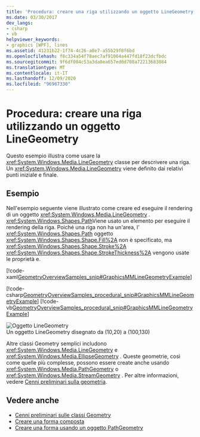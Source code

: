 ```yaml
---
title: 'Procedura: creare una riga utilizzando un oggetto LineGeometry'
ms.date: 03/30/2017
dev_langs:
- csharp
- vb
helpviewer_keywords:
- graphics [WPF], lines
ms.assetid: 41231b22-1f74-4c26-a8e7-a55b29f8f6bd
ms.openlocfilehash: f8c334a54f78aec7af91064a447fd18f23dcfbdc
ms.sourcegitcommit: 9f6df084c53a3da0ea657ed0d708a72213683084
ms.translationtype: MT
ms.contentlocale: it-IT
ms.lasthandoff: 12/09/2020
ms.locfileid: "96967330"
---
```

# <a name="how-to-create-a-line-using-a-linegeometry"></a>Procedura: creare una riga utilizzando un oggetto LineGeometry
Questo esempio illustra come usare la <xref:System.Windows.Media.LineGeometry> classe per descrivere una riga. Un <xref:System.Windows.Media.LineGeometry> viene definito dai relativi punti iniziale e finale.  
  
## <a name="example"></a>Esempio  
 Nell'esempio seguente viene illustrato come creare ed eseguire il rendering di un oggetto <xref:System.Windows.Media.LineGeometry> .  <xref:System.Windows.Shapes.Path>Viene usato un elemento per eseguire il rendering della riga.  Poiché una riga non ha un'area, l' <xref:System.Windows.Shapes.Path> oggetto <xref:System.Windows.Shapes.Shape.Fill%2A> non è specificato, ma <xref:System.Windows.Shapes.Shape.Stroke%2A> <xref:System.Windows.Shapes.Shape.StrokeThickness%2A> vengono usate le proprietà e.  
  
 [!code-xaml[GeometryOverviewSamples_snip#GraphicsMMLineGeometryExample](~/samples/snippets/csharp/VS_Snippets_Wpf/GeometryOverviewSamples_snip/CS/GeometryExamples.xaml#graphicsmmlinegeometryexample)]  
  
 [!code-csharp[GeometryOverviewSamples_procedural_snip#GraphicsMMLineGeometryExample](~/samples/snippets/csharp/VS_Snippets_Wpf/GeometryOverviewSamples_procedural_snip/CSharp/GeometryExamples.cs#graphicsmmlinegeometryexample)]
 [!code-vb[GeometryOverviewSamples_procedural_snip#GraphicsMMLineGeometryExample](~/samples/snippets/visualbasic/VS_Snippets_Wpf/GeometryOverviewSamples_procedural_snip/visualbasic/geometryexamples.vb#graphicsmmlinegeometryexample)]  
  
 ![Oggetto LineGeometry](./media/graphicsmm-line.gif "graphicsmm_line")  
Un oggetto LineGeometry disegnato da (10,20) a (100,130)  
  
 Altre classi Geometry semplici includono <xref:System.Windows.Media.LineGeometry> e <xref:System.Windows.Media.EllipseGeometry> . Queste geometrie, così come quelle più complesse, possono essere create anche usando <xref:System.Windows.Media.PathGeometry> o <xref:System.Windows.Media.StreamGeometry> . Per altre informazioni, vedere [Cenni preliminari sulla geometria](geometry-overview.md).  
  
## <a name="see-also"></a>Vedere anche

- [Cenni preliminari sulle classi Geometry](geometry-overview.md)
- [Creare una forma composta](how-to-create-a-composite-shape.md)
- [Creare una forma usando un oggetto PathGeometry](how-to-create-a-shape-by-using-a-pathgeometry.md)
